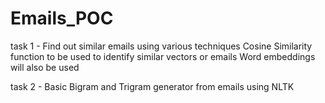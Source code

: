 # Emails_POC
task 1 - Find out similar emails using various techniques
Cosine Similarity function to be used to identify similar vectors or emails
Word embeddings will also be used

task 2 - Basic Bigram and Trigram generator from emails using NLTK
